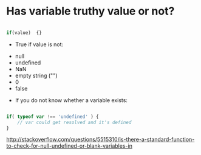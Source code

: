 # Has variable truthy value or not?

```js

if(value)  {}

```

*  True if value is not:
- null
- undefined
- NaN
- empty string ("")
- 0
- false

* If you do not know whether a variable exists:

```js

if( typeof var !== 'undefined' ) {
    // var could get resolved and it's defined
}

```

http://stackoverflow.com/questions/5515310/is-there-a-standard-function-to-check-for-null-undefined-or-blank-variables-in